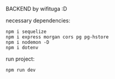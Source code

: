 BACKEND by wifituga :D

necessary dependencies:

    npm i sequelize
    npm i express morgan cors pg pg-hstore
    npm i nodemon -D
    npm i dotenv

run project:

    npm run dev